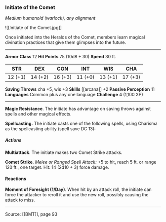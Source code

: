 ### Initiate of the Comet
_Medium humanoid (warlock), any alignment_

![[Initiate of the Comet.jpg]]

Once initiated into the Heralds of the Comet, members learn magical divination practices that give them glimpses into the future.




---

**Armor Class** 12
**Hit Points** 75 (10d8 + 30)
**Speed** 30 ft.

| STR     | DEX     | CON     | INT     | WIS     | CHA     |
|---------|---------|---------|---------|---------|---------|
| 12 (+1) | 14 (+2) | 16 (+3) | 11 (+0) | 13 (+1) | 17 (+3) |

**Saving Throws** cha +5, wis +3
**Skills** [[arcana]] +2
**Passive Perception** 11
**Languages** Common plus any one language
**Challenge** 4 (1,100 XP)

---

**Magic Resistance**. The initiate has advantage on saving throws against spells and other magical effects.

**Spellcasting.** The initiate casts one of the following spells, using Charisma as the spellcasting ability (spell save DC 13):

##### Actions
**Multiattack**. The initiate makes two Comet Strike attacks.

**Comet Strike**. _Melee or Ranged Spell Attack:_ +5 to hit, reach 5 ft. or range 120 ft., one target. Hit: 14 (2d10 + 3) force damage.

#### Reactions
**Moment of Foresight (1/Day)**. When hit by an attack roll, the initiate can force the attacker to reroll it and use the new roll, possibly causing the attack to miss.


---

Source: [[BMT]], page 93